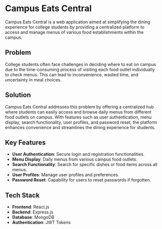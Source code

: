 # Campus Eats Central

Campus Eats Central is a web application aimed at simplifying the dining experience for college students by providing a centralized platform to access and manage menus of various food establishments within the campus.

## Problem

College students often face challenges in deciding where to eat on campus due to the time-consuming process of visiting each food outlet individually to check menus. This can lead to inconvenience, wasted time, and uncertainty in meal choices.

## Solution

Campus Eats Central addresses this problem by offering a centralized hub where students can easily access and browse daily menus from different food outlets on campus. With features such as user authentication, menu display, search functionality, user profiles, and password reset, the platform enhances convenience and streamlines the dining experience for students.

## Key Features

- **User Authentication**: Secure login and registration functionalities.
- **Menu Display**: Daily menus from various campus food outlets.
- **Search Functionality**: Search for specific dishes or food items across all menus.
- **User Profiles**: Manage user profiles and preferences.
- **Password Reset**: Capability for users to reset passwords if forgotten.

## Tech Stack

- **Frontend**: React.js
- **Backend**: Express.js
- **Database**: MongoDB
- **Authentication**: JWT Tokens

